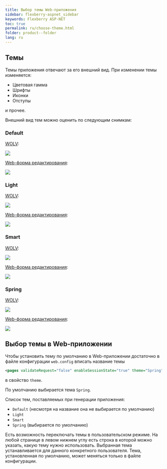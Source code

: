```yaml
---
title: Выбор темы Web-приложения
sidebar: flexberry-aspnet_sidebar
keywords: Flexberry ASP-NET
toc: true
permalink: ru/choose-theme.html
folder: product--folder
lang: ru
---
```

## Темы
Темы приложения отвечают за его внешний вид. При изменении темы изменяется:

* Цветовая гамма
* Шрифты
* Иконки
* Отступы

и прочее.

Внешний вид тем можно оценить по следующим снимкам:

### Default
[WOLV](web-object-list-view.html):

![](/images/pages/img/WOLV/Themes/default.png)

[Web-форма редактирования](web-edit-form.html):

![](/images/pages/img/WOLV/Themes/EditPageDefault.png)

### Light
[WOLV](web-object-list-view.html):

![](/images/pages/img/WOLV/Themes/Light.png)

[Web-форма редактирования](web-edit-form.html):

![](/images/pages/img/WOLV/Themes/EditPageLight.png)

### Smart
[WOLV](web-object-list-view.html):

![](/images/pages/img/WOLV/Themes/Smart.png)

[Web-форма редактирования](web-edit-form.html):

![](/images/pages/img/WOLV/Themes/EditPageSmart.png)

### Spring
[WOLV](web-object-list-view.html):

![](/images/pages/img/WOLV/Themes/spring.png)

[Web-форма редактирования](web-edit-form.html):

![](/images/pages/img/WOLV/Themes/EditPageSpring.png)

## Выбор темы в Web-приложении
Чтобы установить тему по умолчанию в Web-приложении достаточно в файле конфигурации `web.config` вписать название темы

```xml
<pages validateRequest="false" enableSessionState="true" theme="Spring" maintainScrollPositionOnPostBack="true">
```

в свойство `theme`.

По умолчанию выбирается тема `Spring`.

Список тем, поставляемых при генерации приложения:

* `Default` (несмотря на название она не выбирается по умолчанию)
* `Light`
* `Smart`
* `Spring` (выбирается по умолчанию)

Есть возможность переключать темы в пользовательском режиме. На любой странице в левом нижнем углу есть строка в которой можно указать, какую тему нужно
использовать. Выбранная тема устанавливается для данного конкретного пользователя. Тема, установленная по умолчанию, может меняться только в файле конфигурации. 
